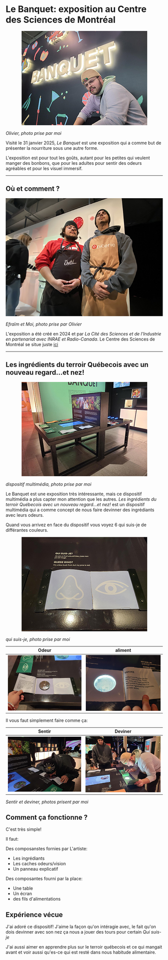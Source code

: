 # Le Banquet: exposition au Centre des Sciences de Montréal


<p align="center">
  <img src="./photos/bonne/banquet.jpg">
</p>

*Olivier, photo prise par moi*

 Visité le 31 janvier 2025, *Le Banquet* est une exposition qui a comme but de présenter la nourriture sous une autre forme. 

 L'exposition est pour tout les goûts, autant pour les petites qui veulent manger des bonbons, que pour les adultes pour sentir des odeurs agréables et pour les visuel immersif.

---

 ## Où et comment ?

 
<p align="center">
  <img src="./photos/bonne/Efra et moi.jpg">
</p>

*Efraïm et Moi, photo prise par Olivier*

L'exposition a été créé en 2024 et par *La Cité des Sciences et de l'Industrie en partenariat avec INRAE et Radio-Canada*. 
Le Centre des Sciences de Montréal se situe juste [ici](https://www.google.ca/maps/place/Centre+des+sciences+de+Montr%C3%A9al/@45.5047874,-73.5533179,17z/data=!3m1!4b1!4m6!3m5!1s0x4cc91af8afb32729:0xf341b1d10d346c12!8m2!3d45.5047874!4d-73.550743!16s%2Fm%2F047jd81?entry=ttu&g_ep=EgoyMDI1MDIxOC4wIKXMDSoASAFQAw%3D%3D)

---

## Les ingrédients du terroir Québecois avec un nouveau regard...et nez!

<p align="center">
  <img src="./photos/bonne/table.jpg">
</p>

*dispositif multimédia, photo prise par moi*

Le Banquet est une exposition très intéressante, mais ce dispositif multimédia a plus capter mon attention que les autres.
*Les ingrédients du terroir Québecois avec un nouveau regard...et nez!* est un dispositif multimédia qui a comme concept de nous faire devinner des ingrédiants avec leurs odeurs.

Quand vous arrivez en face du dispositif vous voyez 6 qui suis-je de différantes couleurs.

<p align="center">
  <img src="./photos/bonne/qui_suis-je.jpg">
</p>

*qui suis-je, photo prise par moi*

Odeur | aliment
:-------------------------:|:-------------------------:
![odeur](photos/bonne/odeur.jpg)|![aliment](photos/bonne/vision.jpg)

Il vous faut simplement faire comme ça:

Sentir | Deviner
:-------------------------:|:-------------------------:
![sentir](photos/bonne/efra_sens.jpg)|![deviner](photos/bonne/oli_wow.jpg)

*Sentir et deviner, photos prisent par moi*

## Comment ça fonctionne ?

C'est très simple!

Il faut:

Des composanstes  fornies par L'artiste:
- Les ingrédiants
- Les caches odeurs/vision
- Un panneau explicatif

Des composantes fourni par la place:
- Une table
- Un écran
- des fils d'alimentations

## Expérience vécue

J'ai adoré ce dispositif! J'aime la façon qu'on intéragie avec, le fait qu'on dois devinner avec son nez ça nous a jouer des tours pour certain *Qui suis-je*

J'ai aussi aimer en apprendre plus sur le terroir québecois et ce qui mangait avant et voir aussi qu'es-ce qui est resté dans nous habitude alimentaire.
